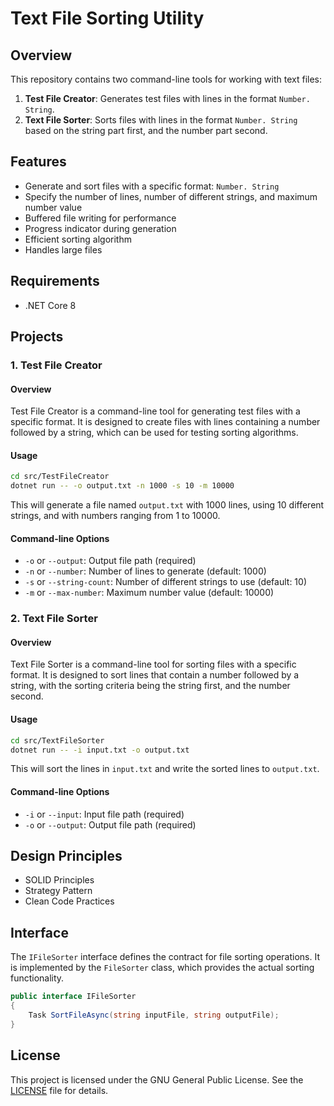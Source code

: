# Text File Sorting Utility

## Overview

This repository contains two command-line tools for working with text files:

1. **Test File Creator**: Generates test files with lines in the format `Number. String`.
2. **Text File Sorter**: Sorts files with lines in the format `Number. String` based on the string part first, and the number part second.

## Features

- Generate and sort files with a specific format: `Number. String`
- Specify the number of lines, number of different strings, and maximum number value
- Buffered file writing for performance
- Progress indicator during generation
- Efficient sorting algorithm
- Handles large files

## Requirements

- .NET Core 8

## Projects

### 1. Test File Creator

#### Overview

Test File Creator is a command-line tool for generating test files with a specific format. It is designed to create files with lines containing a number followed by a string, which can be used for testing sorting algorithms.

#### Usage

```sh
cd src/TestFileCreator
dotnet run -- -o output.txt -n 1000 -s 10 -m 10000
```

This will generate a file named `output.txt` with 1000 lines, using 10 different strings, and with numbers ranging from 1 to 10000.

#### Command-line Options

- `-o` or `--output`: Output file path (required)
- `-n` or `--number`: Number of lines to generate (default: 1000)
- `-s` or `--string-count`: Number of different strings to use (default: 10)
- `-m` or `--max-number`: Maximum number value (default: 10000)

### 2. Text File Sorter

#### Overview

Text File Sorter is a command-line tool for sorting files with a specific format. It is designed to sort lines that contain a number followed by a string, with the sorting criteria being the string first, and the number second.

#### Usage

```sh
cd src/TextFileSorter
dotnet run -- -i input.txt -o output.txt
```

This will sort the lines in `input.txt` and write the sorted lines to `output.txt`.

#### Command-line Options

- `-i` or `--input`: Input file path (required)
- `-o` or `--output`: Output file path (required)

## Design Principles

- SOLID Principles
- Strategy Pattern
- Clean Code Practices

## Interface

The `IFileSorter` interface defines the contract for file sorting operations. It is implemented by the `FileSorter` class, which provides the actual sorting functionality.

```csharp
public interface IFileSorter
{
    Task SortFileAsync(string inputFile, string outputFile);
}
```

## License

This project is licensed under the GNU General Public License. See the [LICENSE](LICENSE) file for details.
